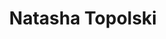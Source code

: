 ---
title: "Natasha Topolski"
presenter_id: natasha_topolski
permalink: /member_full_publications/natasha_topolski
layout: member_all_publications
---